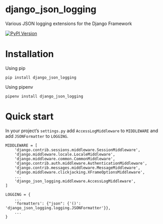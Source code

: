# django_json_logging
Various JSON logging extensions for the Django Framework

[![PyPI Version][pypi-image]][pypi-url]

[pypi-image]: https://img.shields.io/pypi/v/django_json_logging
[pypi-url]: https://pypi.org/project/django_json_logging/

# Installation

Using pip

`pip install django_json_logging`

Using pipenv

`pipenv install django_json_logging`

# Quick start
In your project’s `settings.py` add `AccessLogMiddleware` to `MIDDLEWARE` and add `JSONFormatter` to `LOGGING`.

```
MIDDLEWARE = [
    'django.contrib.sessions.middleware.SessionMiddleware',
    'django.middleware.locale.LocaleMiddleware',
    'django.middleware.common.CommonMiddleware',
    'django.contrib.auth.middleware.AuthenticationMiddleware',
    'django.contrib.messages.middleware.MessageMiddleware',
    'django.middleware.clickjacking.XFrameOptionsMiddleware',
    ...
    'django_json_logging.middleware.AccessLogMiddleware',
]
```
``` 
LOGGING = {
    ...
    'formatters': {"json": {'()': 'django_json_logging.logging.JSONFormatter'}},
    ...
}
```
